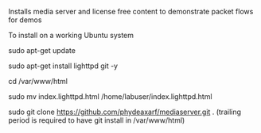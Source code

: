 Installs media server and license free content to demonstrate packet flows for demos

To install on a working Ubuntu system



  sudo apt-get update
  
  sudo apt-get install lighttpd git -y
  
  cd /var/www/html
  
  sudo mv index.lighttpd.html /home/labuser/index.lighttpd.html
  
  sudo git clone https://github.com/phydeaxarf/mediaserver.git .  (trailing period is required to have git install in /var/www/html)
